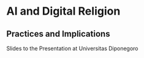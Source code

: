 # AI and Digital Religion
## Practices and Implications
Slides to the Presentation at Universitas Diponegoro
